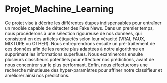# Projet_Machine_Learning
Ce projet vise à décrire les différentes étapes indispensables pour entraîner un modèle capable de
détecter des Fake News. Dans un premier temps, nous procéderons à une sélection rigoureuse de
nos données, qui consistent en des articles étiquetés selon leur véracité (VRAI, FAUX, MIXTURE
ou OTHER). Nous entreprendrons ensuite un pré-traitement de ces données afin de les rendre plus
adaptées à notre algorithme en supprimant les informations superflues. Nous examinerons ensuite
plusieurs classifieurs potentiels pour effectuer nos prédictions, avant de nous concentrer sur le plus
performant. Enfin, nous effectuerons une recherche minutieuse des hyper-paramètres pour affiner
notre classifieur et améliorer ainsi nos prédictions.
